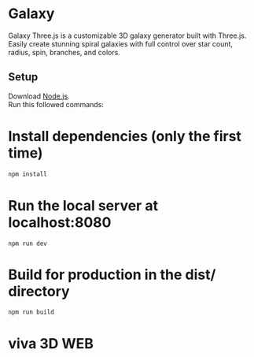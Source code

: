 # Galaxy

Galaxy Three.js is a customizable 3D galaxy generator built with Three.js. Easily create stunning spiral galaxies with full control over star count, radius, spin, branches, and colors.

## Setup

Download [Node.js](https://nodejs.org/en/download/).  
Run this followed commands:

# Install dependencies (only the first time)

```bash
npm install
```

# Run the local server at localhost:8080

```
npm run dev
```

# Build for production in the dist/ directory

```
npm run build
```

# viva 3D WEB

